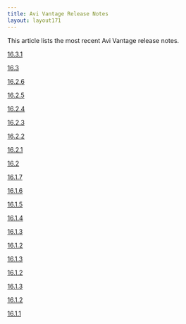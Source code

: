 ```yaml
---
title: Avi Vantage Release Notes
layout: layout171
---
```

This article lists the most recent Avi Vantage release notes.

<a href="{% vpath %}/avi-vantage-16-3-1-release-notes/">16.3.1</a>

<a href="{% vpath %}/avi-vantage-16-3-release-notes/">16.3</a>

<a href="{% vpath %}/avi-vantage-16-2-6-release-notes/">16.2.6</a>

<a href="{% vpath %}/avi-vantage-16-2-5-release-notes/">16.2.5</a>

<a href="{% vpath %}/avi-vantage-16-2-4-release-notes/">16.2.4</a>

<a href="{% vpath %}/avi-vantage-16-2-3-release-notes/">16.2.3</a>

<a href="{% vpath %}/avi-vantage-16-2-2-release-notes/">16.2.2</a>

<a href="{% vpath %}/avi-vantage-16-2-1-release-notes/">16.2.1</a>

<a href="{% vpath %}/avi-vantage-16-2-release-notes/">16.2</a>

<a href="{% vpath %}/avi-vantage-16-1-7-release-notes/">16.1.7</a>

<a href="{% vpath %}/avi-vantage-16-1-6-release-notes/">16.1.6</a>

<a href="{% vpath %}/avi-vantage-16-1-5-release-notes/">16.1.5</a>

<a href="{% vpath %}/avi-vantage-16-1-4-release-notes/">16.1.4</a>

<a href="{% vpath %}/avi-vantage-16-1-3-release-notes/">16.1.3</a>

<a href="{% vpath %}/avi-vantage-16-1-2-release-notes/">16.1.2</a>

<a href="{% vpath %}/avi-vantage-16-1-3-release-notes/">16.1.3</a>

<a href="{% vpath %}/avi-vantage-16-1-2-release-notes/">16.1.2</a>

<a href="{% vpath %}/avi-vantage-16-1-3-release-notes/">16.1.3</a>

<a href="{% vpath %}/avi-vantage-16-1-2-release-notes/">16.1.2</a>

<a href="{% vpath %}/avi-vantage-16-1-6-release-notes/">16.1.1</a>
